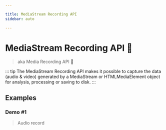 ```yaml
---

title: MediaStream Recording API 
sidebar: auto

---
```


# MediaStream Recording API 🔴
> aka Media Recording API 🎦

::: tip
The MediaStream Recording API makes it possible to capture the data (audio & video) generated by a MediaStream or HTMLMediaElement object for analysis, processing or saving to disk.
:::

## Examples

### Demo #1
> Audio record

<API-MediaStreamRecording-Example1></API-MediaStreamRecording-Example1>
